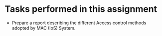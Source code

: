 # Tasks performed in this assignment
* Prepare a report describing the different Access control methods adopted by MAC (IoS) System.
